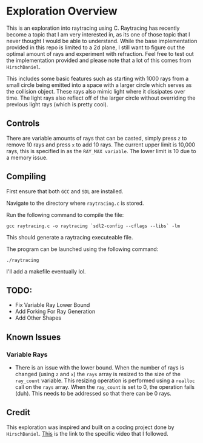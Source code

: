 # Exploration Overview
This is an exploration into raytracing using C. Raytracing has recently become a topic that I am very interested in, as its one of those topic that I never thought I would be able to understand. While the base implementation provided in this repo is limited to a 2d plane, I still want to figure out the optimal amount of rays and experiment with refraction. Feel free to test out the implementation provided and please note that a lot of this comes from `HirschDaniel`.

This includes some basic features such as starting with 1000 rays from a small circle being emitted into a space with a larger circle which serves as the collision object. These rays also mimic light where it dissipates over time. The light rays also reflect off of the larger circle without overriding the previous light rays (which is pretty cool). 

## Controls

There are variable amounts of rays that can be casted, simply press `z` to remove 10 rays and press `x` to add 10 rays. The current upper limit is 10,000 rays, this is specified in as the `RAY_MAX variable`. The lower limit is 10 due to a memory issue. 

## Compiling
First ensure that both `GCC` and `SDL` are installed.

Navigate to the directory where `raytracing.c` is stored.

Run the following command to compile the file:

```
gcc raytracing.c -o raytracing `sdl2-config --cflags --libs` -lm
```

This should generate a raytracing executeable file.

The program can be launched using the following command:

```
./raytracing
```

I'll add a makefile eventually lol.

## TODO:
- Fix Variable Ray Lower Bound
- Add Forking For Ray Generation
- Add Other Shapes

## Known Issues

### Variable Rays
- There is an issue with the lower bound. When the number of rays is changed (using `z` and `x`) the `rays` array is resized to the size of the `ray_count` variable. This resizing operation is performed using a `realloc` call on the `rays` array. When the `ray_count` is set to 0, the operation fails (duh). This needs to be addressed so that there can be 0 rays.

## Credit
This exploration was inspired and built on a coding project done by `HirschDaniel`. [This](https://youtu.be/2BLRLuczykM?si=3woeIgQ-pk0VzeCp) is the link to the specific video that I followed.

